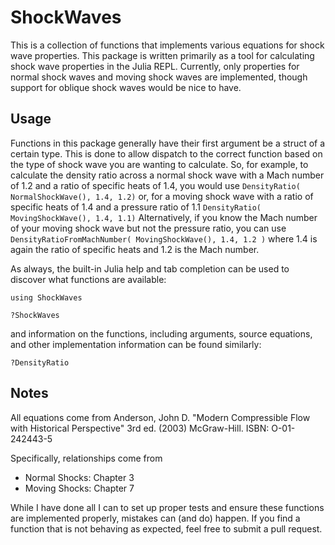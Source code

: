 # ShockWaves

This is a collection of functions that implements various equations for shock wave properties. 
This package is written primarily as a tool for calculating shock wave properties in the Julia REPL.
Currently, only properties for normal shock waves and moving shock waves are implemented, though support for oblique shock waves would be nice to have.

## Usage

Functions in this package generally have their first argument be a struct of a certain type.
This is done to allow dispatch to the correct function based on the type of shock wave you are wanting to calculate.
So, for example, to calculate the density ratio across a normal shock wave with a Mach number of 1.2 and a ratio of specific heats of 1.4, you would use
`DensityRatio( NormalShockWave(), 1.4, 1.2)`
or, for a moving shock wave with a ratio of specific heats of 1.4 and a pressure ratio of 1.1
`DensityRatio( MovingShockWave(), 1.4, 1.1)`
Alternatively, if you know the Mach number of your moving shock wave but not the pressure ratio, you can use
`DensityRatioFromMachNumber( MovingShockWave(), 1.4, 1.2 )`
where 1.4 is again the ratio of specific heats and 1.2 is the Mach number.

As always, the built-in Julia help and tab completion can be used to discover what functions are available:
```
using ShockWaves

?ShockWaves
```
and information on the functions, including arguments, source equations, and other implementation information can be found similarly:
```
?DensityRatio
```

## Notes


All equations come from Anderson, John D. "Modern Compressible Flow with Historical Perspective" 3rd ed. (2003) McGraw-Hill. ISBN: O-01-242443-5

Specifically, relationships come from
* Normal Shocks: Chapter 3
* Moving Shocks: Chapter 7

While I have done all I can to set up proper tests and ensure these functions are implemented properly, mistakes can (and do) happen. If you find a function that is not behaving as expected, feel free to submit a pull request.
